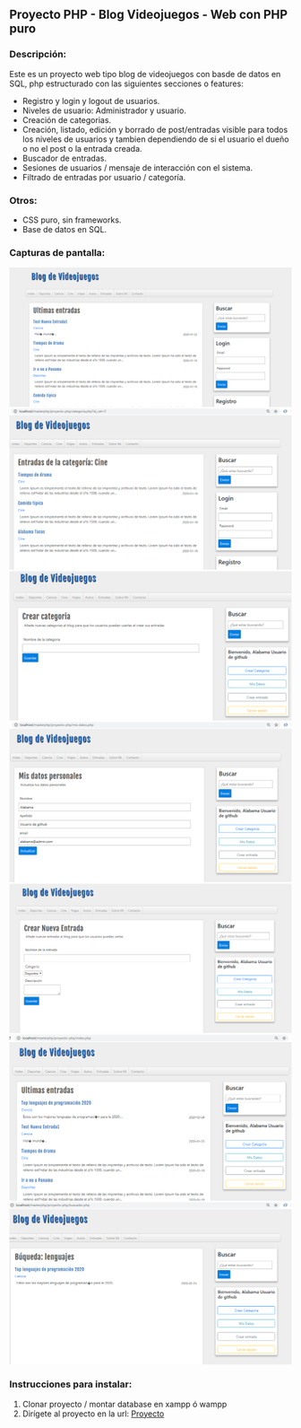 ## Proyecto PHP - Blog Videojuegos - Web con PHP puro

### Descripción:
Este es un proyecto web tipo blog de videojuegos con basde de datos en SQL, php estructurado con las siguientes secciones o features:

- Registro y login y logout de usuarios.
- Niveles de usuario: Administrador y usuario.
- Creación de categorias.
- Creación, listado, edición y borrado de post/entradas visible para todos los niveles de usuarios y tambien dependiendo de si el usuario el dueño o no el post o la entrada creada. 
- Buscador de entradas.
- Sesiones de usuarios / mensaje de interacción con el sistema.
- Filtrado de entradas por usuario / categoría.

### Otros:

* CSS puro, sin frameworks.
* Base de datos en SQL.

 

### Capturas de pantalla:

<!DOCTYPE html>
<html>
<body>
	<!-- Images -->
	<img src="Capturas/Captura1.PNG" alt="" style="width= 400px;">
	<img src="Capturas/Captura2.PNG" alt="" style="width= 400px;">
	<img src="Capturas/Captura3.PNG" alt="" style="width= 400px;">
	<img src="Capturas/Captura4.PNG" alt="" style="width= 400px;">
	<img src="Capturas/Captura5.PNG" alt="" style="width= 400px;">
	<img src="Capturas/Captura6.PNG" alt="" style="width= 400px;">
	<img src="Capturas/Captura7.PNG" alt="" style="width= 400px;">
</body>
</html>

### Instrucciones para instalar:

1. Clonar proyecto / montar database en xampp ó wampp
2. Dirígete al proyecto en la url: [Proyecto](http://localhost/masterphp/proyecto-php)
